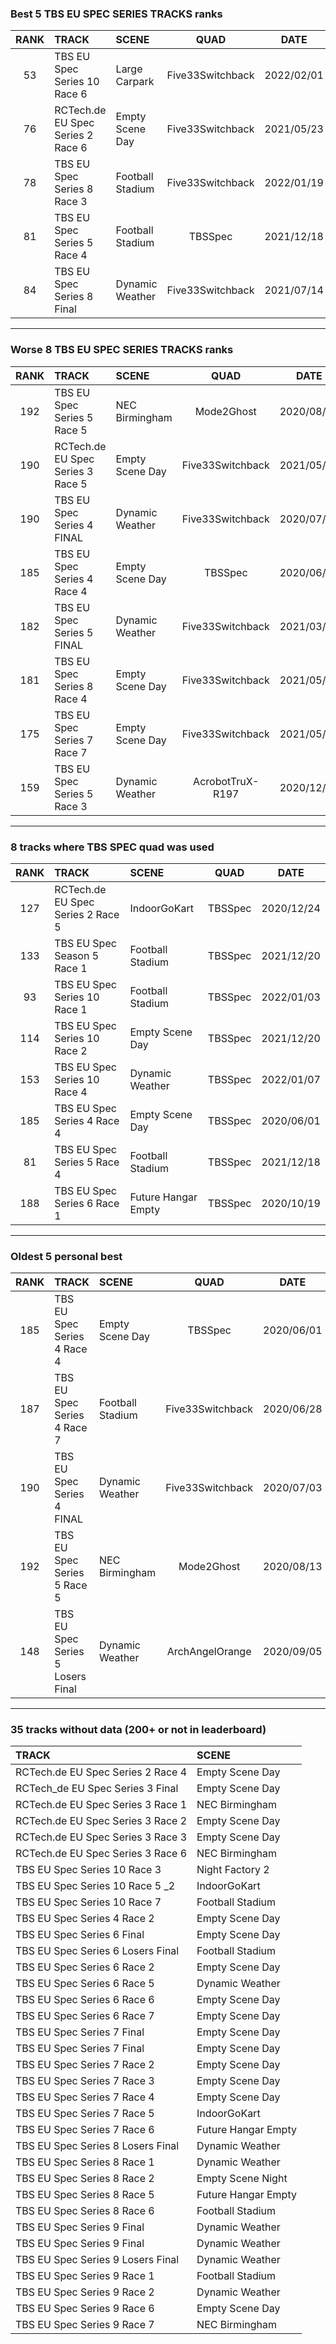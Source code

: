 ### Best 5 TBS EU SPEC SERIES TRACKS ranks
|RANK|TRACK|SCENE|QUAD|DATE|
|:---:|:---|:---|:---:|:---:|
|53|TBS EU Spec Series 10 Race 6|Large Carpark|Five33Switchback|2022/02/01|
|76|RCTech.de EU Spec Series 2 Race 6|Empty Scene Day|Five33Switchback|2021/05/23|
|78|TBS EU Spec Series 8 Race 3|Football Stadium|Five33Switchback|2022/01/19|
|81|TBS EU Spec Series 5 Race 4|Football Stadium|TBSSpec|2021/12/18|
|84|TBS EU Spec Series 8 Final|Dynamic Weather|Five33Switchback|2021/07/14|
---
### Worse 8 TBS EU SPEC SERIES TRACKS ranks
|RANK|TRACK|SCENE|QUAD|DATE|
|:---:|:---|:---|:---:|:---:|
|192|TBS EU Spec Series 5 Race 5|NEC Birmingham|Mode2Ghost|2020/08/13|
|190|RCTech.de EU Spec Series 3 Race 5|Empty Scene Day|Five33Switchback|2021/05/23|
|190|TBS EU Spec Series 4 FINAL|Dynamic Weather|Five33Switchback|2020/07/03|
|185|TBS EU Spec Series 4 Race 4|Empty Scene Day|TBSSpec|2020/06/01|
|182|TBS EU Spec Series 5 FINAL|Dynamic Weather|Five33Switchback|2021/03/19|
|181|TBS EU Spec Series 8 Race 4|Empty Scene Day|Five33Switchback|2021/05/15|
|175|TBS EU Spec Series 7 Race 7|Empty Scene Day|Five33Switchback|2021/05/23|
|159|TBS EU Spec Series 5 Race 3|Dynamic Weather|AcrobotTruX-R197|2020/12/22|
---
### 8 tracks where TBS SPEC quad was used
|RANK|TRACK|SCENE|QUAD|DATE|
|:---:|:---|:---|:---:|:---:|
|127|RCTech.de EU Spec Series 2 Race 5|IndoorGoKart|TBSSpec|2020/12/24|
|133|TBS EU Spec Season 5 Race 1|Football Stadium|TBSSpec|2021/12/20|
|93|TBS EU Spec Series 10 Race 1|Football Stadium|TBSSpec|2022/01/03|
|114|TBS EU Spec Series 10 Race 2|Empty Scene Day|TBSSpec|2021/12/20|
|153|TBS EU Spec Series 10 Race 4|Dynamic Weather|TBSSpec|2022/01/07|
|185|TBS EU Spec Series 4 Race 4|Empty Scene Day|TBSSpec|2020/06/01|
|81|TBS EU Spec Series 5 Race 4|Football Stadium|TBSSpec|2021/12/18|
|188|TBS EU Spec Series 6 Race 1|Future Hangar Empty|TBSSpec|2020/10/19|
---
### Oldest 5 personal best
|RANK|TRACK|SCENE|QUAD|DATE|
|:---:|:---|:---|:---:|:---:|
|185|TBS EU Spec Series 4 Race 4|Empty Scene Day|TBSSpec|2020/06/01|
|187|TBS EU Spec Series 4 Race 7|Football Stadium|Five33Switchback|2020/06/28|
|190|TBS EU Spec Series 4 FINAL|Dynamic Weather|Five33Switchback|2020/07/03|
|192|TBS EU Spec Series 5 Race 5|NEC Birmingham|Mode2Ghost|2020/08/13|
|148|TBS EU Spec Series 5 Losers Final|Dynamic Weather|ArchAngelOrange|2020/09/05|
---
### 35 tracks without data (200+ or not in leaderboard)
|TRACK|SCENE|
|:---|:---|
|RCTech.de EU Spec Series 2 Race 4|Empty Scene Day|
|RCTech_de EU Spec Series 3 Final|Empty Scene Day|
|RCTech.de EU Spec Series 3 Race 1|NEC Birmingham|
|RCTech.de EU Spec Series 3 Race 2|Empty Scene Day|
|RCTech.de EU Spec Series 3 Race 3|Empty Scene Day|
|RCTech.de EU Spec Series 3 Race 6|NEC Birmingham|
|TBS EU Spec Series 10 Race 3|Night Factory 2|
|TBS EU Spec Series 10 Race 5 _2|IndoorGoKart|
|TBS EU Spec Series 10 Race 7|Football Stadium|
|TBS EU Spec Series 4 Race 2|Empty Scene Day|
|TBS EU Spec Series 6 Final|Empty Scene Day|
|TBS EU Spec Series 6 Losers Final|Football Stadium|
|TBS EU Spec Series 6 Race 2|Empty Scene Day|
|TBS EU Spec Series 6 Race 5|Dynamic Weather|
|TBS EU Spec Series 6 Race 6|Empty Scene Day|
|TBS EU Spec Series 6 Race 7|Empty Scene Day|
|TBS EU Spec Series 7 Final |Empty Scene Day|
|TBS EU Spec Series 7 Final|Empty Scene Day|
|TBS EU Spec Series 7 Race 2|Empty Scene Day|
|TBS EU Spec Series 7 Race 3|Empty Scene Day|
|TBS EU Spec Series 7 Race 4|Empty Scene Day|
|TBS EU Spec Series 7 Race 5|IndoorGoKart|
|TBS EU Spec Series 7 Race 6|Future Hangar Empty|
|TBS EU Spec Series 8 Losers Final|Dynamic Weather|
|TBS EU Spec Series 8 Race 1|Dynamic Weather|
|TBS EU Spec Series 8 Race 2|Empty Scene Night|
|TBS EU Spec Series 8 Race 5|Future Hangar Empty|
|TBS EU Spec Series 8 Race 6|Football Stadium|
|TBS EU Spec Series 9 Final |Dynamic Weather|
|TBS EU Spec Series 9 Final|Dynamic Weather|
|TBS EU Spec Series 9 Losers Final|Dynamic Weather|
|TBS EU Spec Series 9 Race 1|Football Stadium|
|TBS EU Spec Series 9 Race 2|Dynamic Weather|
|TBS EU Spec Series 9 Race 6|Empty Scene Day|
|TBS EU Spec Series 9 Race 7|NEC Birmingham|
